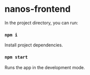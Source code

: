 # nanos-frontend

In the project directory, you can run:

### `npm i`

Install project dependencies.

### `npm start`

Runs the app in the development mode.

